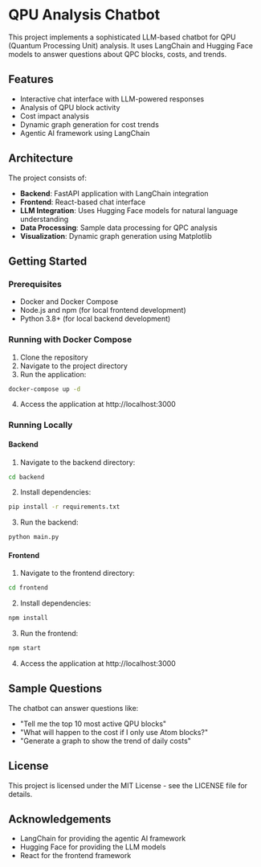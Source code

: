 # QPU Analysis Chatbot

This project implements a sophisticated LLM-based chatbot for QPU (Quantum Processing Unit) analysis. It uses LangChain and Hugging Face models to answer questions about QPC blocks, costs, and trends.

## Features

- Interactive chat interface with LLM-powered responses
- Analysis of QPU block activity 
- Cost impact analysis
- Dynamic graph generation for cost trends
- Agentic AI framework using LangChain

## Architecture

The project consists of:

- **Backend**: FastAPI application with LangChain integration
- **Frontend**: React-based chat interface
- **LLM Integration**: Uses Hugging Face models for natural language understanding
- **Data Processing**: Sample data processing for QPC analysis
- **Visualization**: Dynamic graph generation using Matplotlib

## Getting Started

### Prerequisites

- Docker and Docker Compose
- Node.js and npm (for local frontend development)
- Python 3.8+ (for local backend development)

### Running with Docker Compose

1. Clone the repository
2. Navigate to the project directory
3. Run the application:

```bash
docker-compose up -d
```

4. Access the application at http://localhost:3000

### Running Locally

#### Backend

1. Navigate to the backend directory:

```bash
cd backend
```

2. Install dependencies:

```bash
pip install -r requirements.txt
```

3. Run the backend:

```bash
python main.py
```

#### Frontend

1. Navigate to the frontend directory:

```bash
cd frontend
```

2. Install dependencies:

```bash
npm install
```

3. Run the frontend:

```bash
npm start
```

4. Access the application at http://localhost:3000

## Sample Questions

The chatbot can answer questions like:

- "Tell me the top 10 most active QPU blocks"
- "What will happen to the cost if I only use Atom blocks?"
- "Generate a graph to show the trend of daily costs"

## License

This project is licensed under the MIT License - see the LICENSE file for details.

## Acknowledgements

- LangChain for providing the agentic AI framework
- Hugging Face for providing the LLM models
- React for the frontend framework
